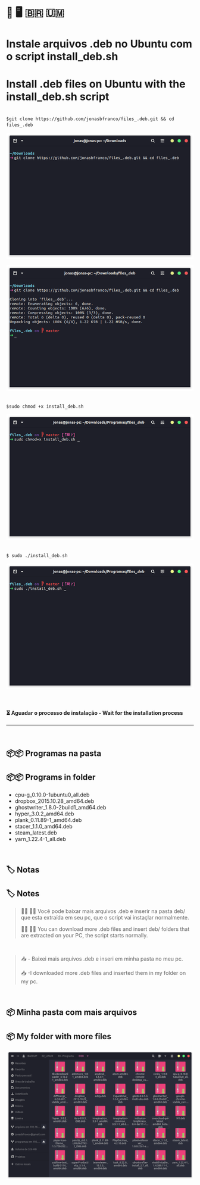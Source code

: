 # 🐧 🖥 🇧🇷 🇺🇲
# Instale arquivos .deb no Ubuntu com o script install_deb.sh
# Install .deb files on Ubuntu with the install_deb.sh script


```

$git clone https://github.com/jonasbfranco/files_.deb.git && cd files_.deb

```

![](print_4.png)

![](print_5.png)

```

$sudo chmod +x install_deb.sh

```

![](print_1.png)

```

$ sudo ./install_deb.sh

```

![](print_2.png)

<br>


#### ⏳ Aguadar o processo de instalação - Wait for the installation process
***

<br>

## 📦📦 Programas na pasta
## 📦📦 Programs in folder

- cpu-g_0.10.0-1ubuntu0_all.deb
- dropbox_2015.10.28_amd64.deb
- ghostwriter_1.8.0-2build1_amd64.deb
- hyper_3.0.2_amd64.deb
- plank_0.11.89-1_amd64.deb
- stacer_1.1.0_amd64.deb
- steam_latest.deb
- yarn_1.22.4-1_all.deb

<br>

## 🏷 Notas
## 🏷 Notes

> 👨‍💻 👩‍💻 Você pode baixar mais arquivos .deb e inserir na pasta deb/ que esta extraída em seu pc, que o script vai instaçlar normalmente.
> 
> 👨‍💻 👩‍💻 You can download more .deb files and insert deb/ folders that are extracted on your PC, the script starts normally.

<br>

> 📥 - Baixei mais arquivos .deb e inseri em minha pasta no meu pc.
> 
> 📥 -I downloaded more .deb files and inserted them in my folder on my pc.

<br>

## 📦 Minha pasta com mais arquivos
## 📦 My folder with more files

![](more_debs.png)